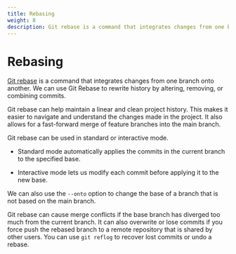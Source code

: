 ```yaml
---
title: Rebasing
weight: 8
description: Git rebase is a command that integrates changes from one branch onto another. It can also be used to rewrite history by altering, removing, or combining commits.
---
```


# Rebasing

[Git rebase](https://www.atlassian.com/git/tutorials/rewriting-history/git-rebase) is a command that integrates changes from one branch onto another. We can use Git Rebase to rewrite history by altering, removing, or combining commits.

Git rebase can help maintain a linear and clean project history. This makes it easier to navigate and understand the changes made in the project. It also allows for a fast-forward merge of feature branches into the main branch.

Git rebase can be used in standard or interactive mode.

- Standard mode automatically applies the commits in the current branch to the specified base.

- Interactive mode lets us modify each commit before applying it to the new base.

We can also use the `--onto` option to change the base of a branch that is not based on the main branch.

Git rebase can cause merge conflicts if the base branch has diverged too much from the current branch. It can also overwrite or lose commits if you force push the rebased branch to a remote repository that is shared by other users. You can use `git reflog` to recover lost commits or undo a rebase.
